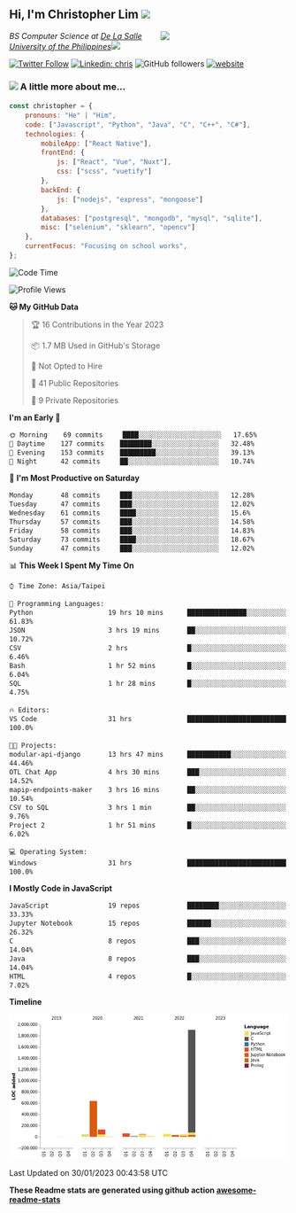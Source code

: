 <h2>Hi, I'm Christopher Lim <img src="https://media3.giphy.com/media/r3SVtaGUukD5V6UjzP/giphy.gif" width="50" /></h2>
<img align='right' src="https://media.giphy.com/media/M9gbBd9nbDrOTu1Mqx/giphy.gif" width="230">
<p><em>BS Computer Science at <a href="https://www.dlsu.edu.ph/">De La Salle University of the Philippines</a><img src="https://media.giphy.com/media/WUlplcMpOCEmTGBtBW/giphy.gif" width="30"> 
</em></p>

[![Twitter Follow](https://img.shields.io/twitter/follow/ClovesJL?label=Follow)](https://twitter.com/intent/follow?screen_name=ClovesJL)
[![Linkedin: chris](https://img.shields.io/badge/-chris-blue?style=flat-square&logo=Linkedin&logoColor=white&link=https://www.linkedin.com/in/christopher-lim-122831183/)](https://www.linkedin.com/in/christopher-lim-122831183/)
![GitHub followers](https://img.shields.io/github/followers/cc-visionary?label=Follow&style=social)
[![website](https://img.shields.io/badge/Website-46a2f1.svg?&style=flat-square&logo=Google-Chrome&logoColor=white&link=http://christopherlim.surge.sh/)](http://christopherlim.surge.sh/)

### <img src="https://media.giphy.com/media/VgCDAzcKvsR6OM0uWg/giphy.gif" width="50"> A little more about me...  

```javascript
const christopher = {
    pronouns: "He" | "Him",
    code: ["Javascript", "Python", "Java", "C", "C++", "C#"],
    technologies: {
        mobileApp: ["React Native"],
        frontEnd: {
            js: ["React", "Vue", "Nuxt"],
            css: ["scss", "vuetify"]
        },
        backEnd: {
            js: ["nodejs", "express", "mongoose"]
        },
        databases: ["postgresql", "mongodb", "mysql", "sqlite"],
        misc: ["selenium", "sklearn", "opencv"]
    },
    currentFocus: "Focusing on school works",
};
```

<!--START_SECTION:waka-->
![Code Time](http://img.shields.io/badge/Code%20Time-632%20hrs%2051%20mins-blue)

![Profile Views](http://img.shields.io/badge/Profile%20Views-9-blue)

**🐱 My GitHub Data** 

> 🏆 16 Contributions in the Year 2023
 > 
> 📦 1.7 MB Used in GitHub's Storage 
 > 
> 🚫 Not Opted to Hire
 > 
> 📜 41 Public Repositories 
 > 
> 🔑 9 Private Repositories  
 > 
**I'm an Early 🐤** 

```text
🌞 Morning    69 commits     ████░░░░░░░░░░░░░░░░░░░░░   17.65% 
🌆 Daytime    127 commits    ████████░░░░░░░░░░░░░░░░░   32.48% 
🌃 Evening    153 commits    █████████░░░░░░░░░░░░░░░░   39.13% 
🌙 Night      42 commits     ██░░░░░░░░░░░░░░░░░░░░░░░   10.74%

```
📅 **I'm Most Productive on Saturday** 

```text
Monday       48 commits     ███░░░░░░░░░░░░░░░░░░░░░░   12.28% 
Tuesday      47 commits     ███░░░░░░░░░░░░░░░░░░░░░░   12.02% 
Wednesday    61 commits     ████░░░░░░░░░░░░░░░░░░░░░   15.6% 
Thursday     57 commits     ███░░░░░░░░░░░░░░░░░░░░░░   14.58% 
Friday       58 commits     ███░░░░░░░░░░░░░░░░░░░░░░   14.83% 
Saturday     73 commits     ████░░░░░░░░░░░░░░░░░░░░░   18.67% 
Sunday       47 commits     ███░░░░░░░░░░░░░░░░░░░░░░   12.02%

```


📊 **This Week I Spent My Time On** 

```text
⌚︎ Time Zone: Asia/Taipei

💬 Programming Languages: 
Python                   19 hrs 10 mins      ███████████████░░░░░░░░░░   61.83% 
JSON                     3 hrs 19 mins       ██░░░░░░░░░░░░░░░░░░░░░░░   10.72% 
CSV                      2 hrs               █░░░░░░░░░░░░░░░░░░░░░░░░   6.46% 
Bash                     1 hr 52 mins        █░░░░░░░░░░░░░░░░░░░░░░░░   6.04% 
SQL                      1 hr 28 mins        █░░░░░░░░░░░░░░░░░░░░░░░░   4.75%

🔥 Editors: 
VS Code                  31 hrs              █████████████████████████   100.0%

🐱‍💻 Projects: 
modular-api-django       13 hrs 47 mins      ███████████░░░░░░░░░░░░░░   44.46% 
OTL Chat App             4 hrs 30 mins       ███░░░░░░░░░░░░░░░░░░░░░░   14.52% 
mapip-endpoints-maker    3 hrs 16 mins       ██░░░░░░░░░░░░░░░░░░░░░░░   10.54% 
CSV to SQL               3 hrs 1 min         ██░░░░░░░░░░░░░░░░░░░░░░░   9.76% 
Project 2                1 hr 51 mins        █░░░░░░░░░░░░░░░░░░░░░░░░   6.02%

💻 Operating System: 
Windows                  31 hrs              █████████████████████████   100.0%

```

**I Mostly Code in JavaScript** 

```text
JavaScript               19 repos            ████████░░░░░░░░░░░░░░░░░   33.33% 
Jupyter Notebook         15 repos            ██████░░░░░░░░░░░░░░░░░░░   26.32% 
C                        8 repos             ███░░░░░░░░░░░░░░░░░░░░░░   14.04% 
Java                     8 repos             ███░░░░░░░░░░░░░░░░░░░░░░   14.04% 
HTML                     4 repos             █░░░░░░░░░░░░░░░░░░░░░░░░   7.02%

```


**Timeline**

![Chart not found](https://raw.githubusercontent.com/cc-visionary/cc-visionary/master/charts/bar_graph.png) 


 Last Updated on 30/01/2023 00:43:58 UTC
<!--END_SECTION:waka-->

**These Readme stats are generated using github action [awesome-readme-stats](https://github.com/anmol098/waka-readme-stats)**
